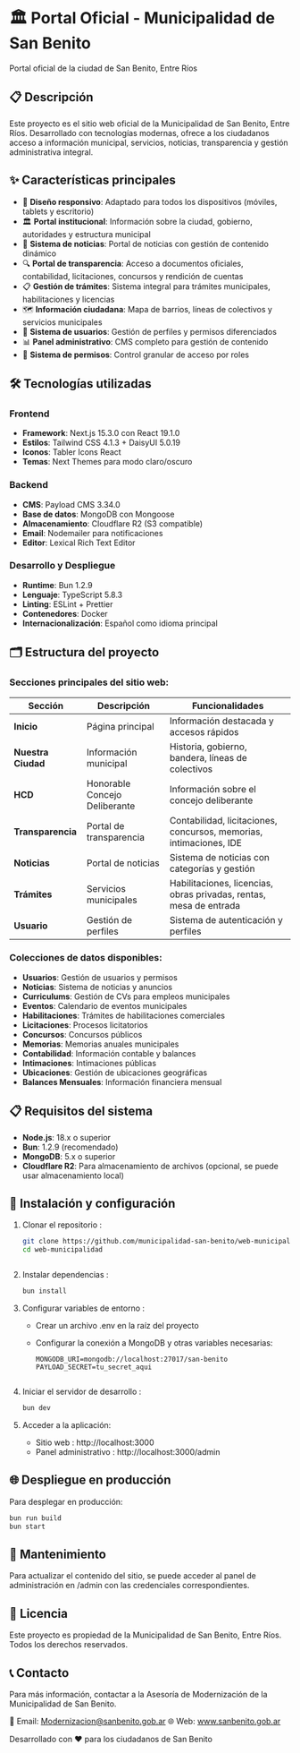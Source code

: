 # 🏛️ Portal Oficial - Municipalidad de San Benito

Portal oficial de la ciudad de San Benito, Entre Ríos

## 📋 Descripción

Este proyecto es el sitio web oficial de la Municipalidad de San Benito, Entre Ríos. Desarrollado con tecnologías modernas, ofrece a los ciudadanos acceso a información municipal, servicios, noticias, transparencia y gestión administrativa integral.

## ✨ Características principales

- 📱 **Diseño responsivo**: Adaptado para todos los dispositivos (móviles, tablets y escritorio)
- 🏛️ **Portal institucional**: Información sobre la ciudad, gobierno, autoridades y estructura municipal
- 📰 **Sistema de noticias**: Portal de noticias con gestión de contenido dinámico
- 🔍 **Portal de transparencia**: Acceso a documentos oficiales, contabilidad, licitaciones, concursos y rendición de cuentas
- 📋 **Gestión de trámites**: Sistema integral para trámites municipales, habilitaciones y licencias
- 🗺️ **Información ciudadana**: Mapa de barrios, líneas de colectivos y servicios municipales
- 👥 **Sistema de usuarios**: Gestión de perfiles y permisos diferenciados
- 📊 **Panel administrativo**: CMS completo para gestión de contenido
- 🔐 **Sistema de permisos**: Control granular de acceso por roles
<!-- - 📧 **Sistema de notificaciones**: Integración con email para comunicaciones -->

## 🛠️ Tecnologías utilizadas

### Frontend

- **Framework**: Next.js 15.3.0 con React 19.1.0
- **Estilos**: Tailwind CSS 4.1.3 + DaisyUI 5.0.19
- **Iconos**: Tabler Icons React
- **Temas**: Next Themes para modo claro/oscuro

### Backend

- **CMS**: Payload CMS 3.34.0
- **Base de datos**: MongoDB con Mongoose
- **Almacenamiento**: Cloudflare R2 (S3 compatible)
- **Email**: Nodemailer para notificaciones
- **Editor**: Lexical Rich Text Editor

### Desarrollo y Despliegue

- **Runtime**: Bun 1.2.9
- **Lenguaje**: TypeScript 5.8.3
- **Linting**: ESLint + Prettier
- **Contenedores**: Docker
- **Internacionalización**: Español como idioma principal

## 🗂️ Estructura del proyecto

### Secciones principales del sitio web:

| Sección            | Descripción                   | Funcionalidades                                                    |
| ------------------ | ----------------------------- | ------------------------------------------------------------------ |
| **Inicio**         | Página principal              | Información destacada y accesos rápidos                            |
| **Nuestra Ciudad** | Información municipal         | Historia, gobierno, bandera, líneas de colectivos                  |
| **HCD**            | Honorable Concejo Deliberante | Información sobre el concejo deliberante                           |
| **Transparencia**  | Portal de transparencia       | Contabilidad, licitaciones, concursos, memorias, intimaciones, IDE |
| **Noticias**       | Portal de noticias            | Sistema de noticias con categorías y gestión                       |
| **Trámites**       | Servicios municipales         | Habilitaciones, licencias, obras privadas, rentas, mesa de entrada |
| **Usuario**        | Gestión de perfiles           | Sistema de autenticación y perfiles                                |

### Colecciones de datos disponibles:

- **Usuarios**: Gestión de usuarios y permisos
- **Noticias**: Sistema de noticias y anuncios
- **Curriculums**: Gestión de CVs para empleos municipales
- **Eventos**: Calendario de eventos municipales
- **Habilitaciones**: Trámites de habilitaciones comerciales
- **Licitaciones**: Procesos licitatorios
- **Concursos**: Concursos públicos
- **Memorias**: Memorias anuales municipales
- **Contabilidad**: Información contable y balances
- **Intimaciones**: Intimaciones públicas
- **Ubicaciones**: Gestión de ubicaciones geográficas
- **Balances Mensuales**: Información financiera mensual

## 📋 Requisitos del sistema

- **Node.js**: 18.x o superior
- **Bun**: 1.2.9 (recomendado)
- **MongoDB**: 5.x o superior
- **Cloudflare R2**: Para almacenamiento de archivos (opcional, se puede usar almacenamiento local)

## 🚀 Instalación y configuración

1. Clonar el repositorio :

   ```bash
   git clone https://github.com/municipalidad-san-benito/web-municipalidad.git
   cd web-municipalidad
   ```

   ```

   ```

2. Instalar dependencias :

   ```bash
   bun install
   ```

3. Configurar variables de entorno :

   - Crear un archivo .env en la raíz del proyecto
   - Configurar la conexión a MongoDB y otras variables necesarias:

     ```plaintext
     MONGODB_URI=mongodb://localhost:27017/san-benito
     PAYLOAD_SECRET=tu_secret_aqui
     ```

     ```

     ```

4. Iniciar el servidor de desarrollo :

   ```bash
   bun dev
   ```

5. Acceder a la aplicación:
   - Sitio web : http://localhost:3000
   - Panel administrativo : http://localhost:3000/admin

## 🌐 Despliegue en producción

Para desplegar en producción:

```bash
bun run build
bun start
```

## 🔧 Mantenimiento

Para actualizar el contenido del sitio, se puede acceder al panel de administración en /admin con las credenciales correspondientes.

## 📄 Licencia

Este proyecto es propiedad de la Municipalidad de San Benito, Entre Ríos. Todos los derechos reservados.

## 📞 Contacto

Para más información, contactar a la Asesoría de Modernización de la Municipalidad de San Benito.

📧 Email: Modernizacion@sanbenito.gob.ar 🌐 Web: www.sanbenito.gob.ar

Desarrollado con ❤️ para los ciudadanos de San Benito

